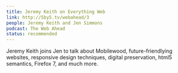 ```yaml
---
title: Jeremy Keith on Everything Web
link: http://5by5.tv/webahead/3
people: Jeremy Keith and Jen Simmons
podcast: The Web Ahead
status: recommended
---
```


Jeremy Keith joins Jen to talk about Mobilewood, future-friendlying websites, responsive design techniques, digital preservation, html5 semantics, Firefox 7, and much more.